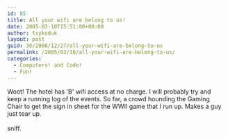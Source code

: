 ```yaml
---
id: 85
title: All your wifi are belong to us!
date: 2005-02-18T15:51:00+00:00
author: tsykoduk
layout: post
guid: 30/2008/12/27/all-your-wifi-are-belong-to-us
permalink: /2005/02/18/all-your-wifi-are-belong-to-us/
categories:
  - Computers! and Code!
  - Fun!
---
```

<p>Woot! The hotel has 'B' wifi access at no charge. I will probably try and keep a running log of the events. So far, a crowd hounding the Gaming Chair to get the sign in sheet for the <span class="caps">WWII</span> game that I run up. Makes a guy just tear up.<br /><br />sniff.</p>